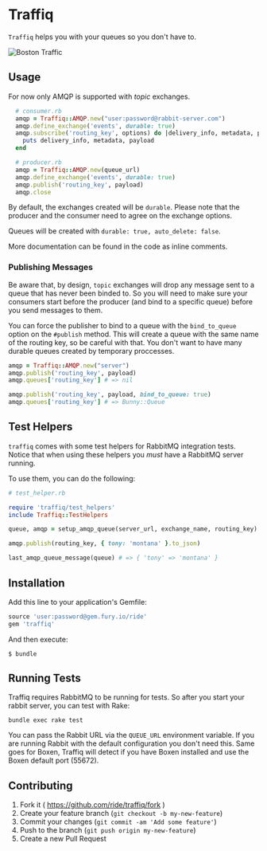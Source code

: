 # Traffiq

`Traffiq` helps you with your queues so you don't have to.

![Boston Traffic](http://statescoop.com/wp-content/uploads/2014/04/boston-traffic.jpg)

## Usage

For now only AMQP is supported with *topic* exchanges.

```ruby
  # consumer.rb
  amqp = Traffiq::AMQP.new("user:password@rabbit-server.com")
  amqp.define_exchange('events', durable: true)
  amqp.subscribe('routing_key', options) do |delivery_info, metadata, payload| 
    puts delivery_info, metadata, payload
  end

  # producer.rb
  amqp = Traffiq::AMQP.new(queue_url)
  amqp.define_exchange('events', durable: true)
  amqp.publish('routing_key', payload)
  amqp.close
```

By default, the exchanges created will be `durable`. Please note that the
producer and the consumer need to agree on the exchange options.

Queues will be created with `durable: true, auto_delete: false`.

More documentation can be found in the code as inline comments.

### Publishing Messages

Be aware that, by design, `topic` exchanges will drop any message sent to a
queue that has never been binded to. So you will need to make sure your
consumers start before the producer (and bind to a specific queue) before you
send messages to them.

You can force the publisher to bind to a queue with the `bind_to_queue`
option on the `#publish` method. This will create a queue with the same name of
the routing key, so be careful with that. You don't want to have many durable
queues created by temporary proccesses.

```ruby
amqp = Traffiq::AMQP.new("server")
amqp.publish('routing_key', payload)
amqp.queues['routing_key'] # => nil

amqp.publish('routing_key', payload, bind_to_queue: true)
amqp.queues['routing_key'] # => Bunny::Queue
```

## Test Helpers

`traffiq` comes with some test helpers for RabbitMQ integration tests. Notice
that when using these helpers you *must* have a RabbitMQ server running.

To use them, you can do the following:

```ruby
# test_helper.rb

require 'traffiq/test_helpers'
include Traffiq::TestHelpers

queue, amqp = setup_amqp_queue(server_url, exchange_name, routing_key)

amqp.publish(routing_key, { tony: 'montana' }.to_json)

last_amqp_queue_message(queue) # => { 'tony' => 'montana' }
```

## Installation

Add this line to your application's Gemfile:

```ruby
source 'user:password@gem.fury.io/ride'
gem 'traffiq'
```

And then execute:

    $ bundle

## Running Tests

Traffiq requires RabbitMQ to be running for tests. So after you start your
rabbit server, you can test with Rake:

```
bundle exec rake test
```

You can pass the Rabbit URL via the `QUEUE_URL` environment variable. If you are
running Rabbit with the default configuration you don't need this. Same goes for
Boxen, Traffiq will detect if you have Boxen installed and use the Boxen default
port (55672).

## Contributing

1. Fork it ( https://github.com/ride/traffiq/fork )
2. Create your feature branch (`git checkout -b my-new-feature`)
3. Commit your changes (`git commit -am 'Add some feature'`)
4. Push to the branch (`git push origin my-new-feature`)
5. Create a new Pull Request

